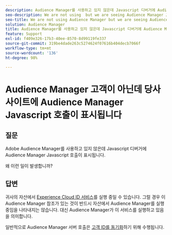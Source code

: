 ```yaml
---
description: Audience Manager를 사용하고 있지 않은데 Javascript 디버거에 Audience Manager Javascript 호출이 표시됩니다. 왜입니까?
seo-description: We are not using  but we are seeing Audience Manager Javascript calls in the Javascript debugger - Why?
seo-title: We are not using Audience Manager but we are seeing Audience Manager Javascript calls in the Javascript debugger - Why?
solution: Audience Manager
title: Audience Manager를 사용하고 있지 않은데 Javascript 디버거에 Audience Manager Javascript 호출이 표시됩니다. 왜입니까?
feature: Support
exl-id: f409e326-17b3-40ee-8570-8d99119fe337
source-git-commit: 319be4dade263c5274624f07616b404decb7066f
workflow-type: tm+mt
source-wordcount: '136'
ht-degree: 98%

---
```


# Audience Manager 고객이 아닌데 당사 사이트에 Audience Manager Javascript 호출이 표시됩니다

## 질문

Adobe Audience Manager를 사용하고 있지 않은데 Javascript 디버거에 Audience Manager Javascript 호출이 표시됩니다.

왜 이런 일이 발생합니까?

## 답변

귀사의 자산에서 [Experience Cloud ID 서비스](https://experienceleague.adobe.com/docs/id-service/using/home.html?lang=ko)를 실행 중일 수 있습니다. 그럴 경우 이 Audience Manager 참조가 있는 것이 반드시 자산에서 Audience Manager를 실행 중임을 나타내지는 않습니다. 대신 Audience Manager가 이 서비스를 실행하고 있음을 의미합니다.

일반적으로 Audience Manager 서버 호출은 [고객 ID를 동기화](https://experienceleague.adobe.com/docs/id-service/using/id-service-api/methods/setcustomerids.html?lang=ko)하기 위해 수행됩니다.
